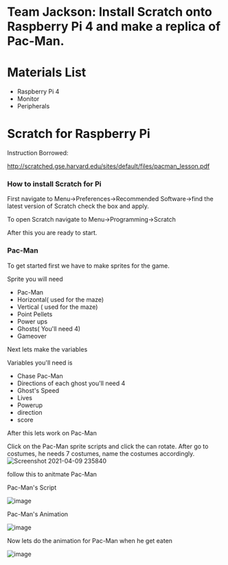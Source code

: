 # Team Jackson: Install Scratch onto Raspberry Pi 4 and make a replica of Pac-Man.

# Materials List
- Raspberry Pi 4
- Monitor
- Peripherals

# Scratch for Raspberry Pi

Instruction Borrowed:

http://scratched.gse.harvard.edu/sites/default/files/pacman_lesson.pdf

### How to install Scratch for Pi 
First navigate to Menu->Preferences->Recommended Software->find the latest version of Scratch check the box and apply.

To open Scratch navigate to Menu->Programming->Scratch

After this you are ready to start.

### Pac-Man 

To get started first we have to make sprites for the game.

Sprite you will need

- Pac-Man
- Horizontal( used for the maze)
- Vertical ( used for the maze)
- Point Pellets
- Power ups
- Ghosts( You'll need 4)
- Gameover

Next lets make the variables 

Variables you'll need is 

- Chase Pac-Man
- Directions of each ghost you'll need 4
- Ghost's Speed
- Lives
- Powerup
- direction
- score

After this lets work on Pac-Man

Click on the Pac-Man sprite scripts and click the can rotate.
After go to costumes, he needs 7 costumes, name the costumes accordingly.
![Screenshot 2021-04-09 235840](https://user-images.githubusercontent.com/79220393/114257668-870bc280-998f-11eb-963f-af58996f25ba.png)

follow this to anitmate Pac-Man

Pac-Man's Script

![image](https://user-images.githubusercontent.com/79220393/114257718-dbaf3d80-998f-11eb-94c3-5d429fd44ea5.png)

Pac-Man's Animation 

![image](https://user-images.githubusercontent.com/79220393/114257754-144f1700-9990-11eb-87e0-2e658a04df2e.png)

Now lets do the animation for Pac-Man when he get eaten

![image](https://user-images.githubusercontent.com/79220393/114257794-3cd71100-9990-11eb-909a-ff3f87a11db9.png)





